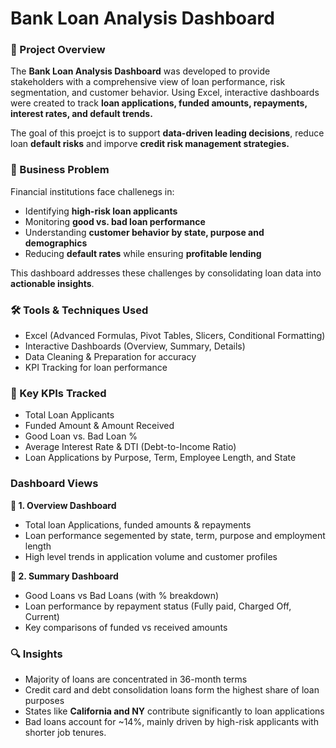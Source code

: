 # Bank Loan Analysis Dashboard

### 📝 Project Overview
The **Bank Loan Analysis Dashboard** was developed to provide stakeholders with a comprehensive view of loan performance, risk segmentation, and customer behavior. Using Excel, interactive dashboards were created to track **loan applications, funded amounts, repayments, interest rates, and default trends.**

The goal of this proejct is to support **data-driven leading decisions**, reduce loan **default risks** and imporve **credit risk management strategies.**

### 🎯 Business Problem
Financial institutions face challenegs in:
  - Identifying **high-risk loan applicants**
  - Monitoring **good vs. bad loan performance**
  - Understanding **customer behavior by state, purpose and demographics**
  - Reducing **default rates** while ensuring **profitable lending**

 This dashboard addresses these challenges by consolidating loan data into **actionable insights**.

### 🛠️ Tools & Techniques Used
   - Excel (Advanced Formulas, Pivot Tables, Slicers, Conditional Formatting)
   - Interactive Dashboards (Overview, Summary, Details)
   - Data Cleaning & Preparation for accuracy
   - KPI Tracking for loan performance

### 📌 Key KPIs Tracked
  - Total Loan Applicants
  - Funded Amount & Amount Received
  - Good Loan vs. Bad Loan %
  - Average Interest Rate & DTI (Debt-to-Income Ratio)
  - Loan Applications by Purpose, Term, Employee Length, and State

### Dashboard Views
**🔹 1. Overview Dashboard**
  - Total loan Applications, funded amounts & repayments
  - Loan performance segemented by state, term, purpose and employment length
  - High level trends in application volume and customer profiles

**🔹 2. Summary Dashboard**
  - Good Loans vs Bad Loans (with % breakdown)
  - Loan performance by repayment status (Fully paid, Charged Off, Current)
  - Key comparisons of funded vs received amounts

### 🔍 Insights
  - Majority of loans are concentrated in 36-month terms
  - Credit card and debt consolidation loans form the highest share of loan purposes
  - States like **California and NY** contribute significantly to loan applications
  - Bad loans account for ~14%, mainly driven by high-risk applicants with shorter job tenures.
























